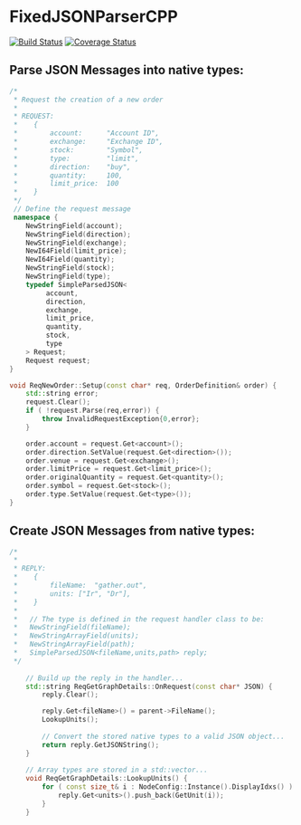 # FixedJSONParserCPP

[![Build Status](https://travis-ci.org/Grauniad/FixedJSONParserCPP.svg?branch=master)](https://travis-ci.org/Grauniad/FixedJSONParserCPP)
[![Coverage Status](https://coveralls.io/repos/github/Grauniad/FixedJSONParserCPP/badge.svg?branch=master)](https://coveralls.io/github/Grauniad/FixedJSONParserCPP?branch=master)

## Parse JSON Messages into native types:
```c++
/*
 * Request the creation of a new order
 *
 * REQUEST:
 *    {
 *        account:      "Account ID",
 *        exchange:     "Exchange ID",
 *        stock:        "Symbol",
 *        type:         "limit",
 *        direction:    "buy",
 *        quantity:     100,
 *        limit_price:  100
 *    }
 */
 // Define the request message
 namespace {
    NewStringField(account);
    NewStringField(direction);
    NewStringField(exchange);
    NewI64Field(limit_price);
    NewI64Field(quantity);
    NewStringField(stock);
    NewStringField(type);
    typedef SimpleParsedJSON<
         account,
         direction,
         exchange,
         limit_price,
         quantity,
         stock,
         type
    > Request;
    Request request;
}

void ReqNewOrder::Setup(const char* req, OrderDefinition& order) {
    std::string error;
    request.Clear();
    if ( !request.Parse(req,error)) {
        throw InvalidRequestException{0,error};
    }

    order.account = request.Get<account>();
    order.direction.SetValue(request.Get<direction>());
    order.venue = request.Get<exchange>();
    order.limitPrice = request.Get<limit_price>();
    order.originalQuantity = request.Get<quantity>();
    order.symbol = request.Get<stock>();
    order.type.SetValue(request.Get<type>());
}
````
## Create JSON Messages from native types:
```c++
/*
 *
 * REPLY:
 *    {
 *        fileName:  "gather.out",
 *        units: ["Ir", "Dr"],
 *    }
 *
 *   // The type is defined in the request handler class to be:
 *   NewStringField(fileName);
 *   NewStringArrayField(units);
 *   NewStringArrayField(path);
 *   SimpleParsedJSON<fileName,units,path> reply;
 */
   
    // Build up the reply in the handler...
    std::string ReqGetGraphDetails::OnRequest(const char* JSON) {
        reply.Clear();

        reply.Get<fileName>() = parent->FileName();
        LookupUnits();
        
        // Convert the stored native types to a valid JSON object...
        return reply.GetJSONString();
    }
    
    // Array types are stored in a std::vector...
    void ReqGetGraphDetails::LookupUnits() {
        for ( const size_t& i : NodeConfig::Instance().DisplayIdxs() ) {
            reply.Get<units>().push_back(GetUnit(i));
        }
    }
 ```
